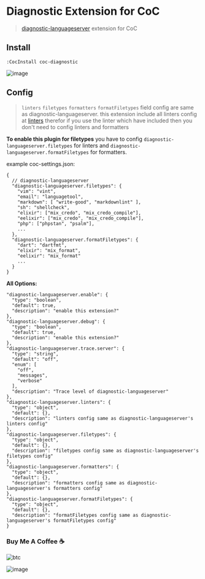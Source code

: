 # Diagnostic Extension for CoC

> [diagnostic-languageserver](https://github.com/iamcco/diagnostic-languageserver)
> extension for CoC

## Install

``` vim
:CocInstall coc-diagnostic
```

![image](https://user-images.githubusercontent.com/5492542/54487533-15590b80-48d2-11e9-8cba-7e58c0edcf6f.png)

## Config

> `linters` `filetypes` `formatters` `formatFiletypes` field config are same as diagnostic-languageserver.
> this extension include all linters config at [linters](https://github.com/iamcco/diagnostic-languageserver/wiki/Linters)
> therefor if you use the linter which have included then you don't need to config linters and formatters

**To enable this plugin for filetypes** you have to config `diagnostic-languageserver.filetypes`
for linters and `diagnostic-languageserver.formatFiletypes` for formatters.

example coc-settings.json:

``` jsonc
{
  // diagnostic-languageserver
  "diagnostic-languageserver.filetypes": {
    "vim": "vint",
    "email": "languagetool",
    "markdown": [ "write-good", "markdownlint" ],
    "sh": "shellcheck",
    "elixir": ["mix_credo", "mix_credo_compile"],
    "eelixir": ["mix_credo", "mix_credo_compile"],
    "php": ["phpstan", "psalm"],
    ...
  },
  "diagnostic-languageserver.formatFiletypes": {
    "dart": "dartfmt",
    "elixir": "mix_format",
    "eelixir": "mix_format"
    ...
  }
}
```

**All Options:**

``` jsonc
"diagnostic-languageserver.enable": {
  "type": "boolean",
  "default": true,
  "description": "enable this extension?"
},
"diagnostic-languageserver.debug": {
  "type": "boolean",
  "default": true,
  "description": "enable this extension?"
},
"diagnostic-languageserver.trace.server": {
  "type": "string",
  "default": "off",
  "enum": [
    "off",
    "messages",
    "verbose"
  ],
  "description": "Trace level of diagnostic-languageserver"
},
"diagnostic-languageserver.linters": {
  "type": "object",
  "default": {},
  "description": "linters config same as diagnostic-languageserver's linters config"
},
"diagnostic-languageserver.filetypes": {
  "type": "object",
  "default": {},
  "description": "filetypes config same as diagnostic-languageserver's filetypes config"
},
"diagnostic-languageserver.formatters": {
  "type": "object",
  "default": {},
  "description": "formatters config same as diagnostic-languageserver's formatters config"
},
"diagnostic-languageserver.formatFiletypes": {
  "type": "object",
  "default": {},
  "description": "formatFiletypes config same as diagnostic-languageserver's formatFiletypes config"
}
```

### Buy Me A Coffee ☕️

![btc](https://img.shields.io/keybase/btc/iamcco.svg?style=popout-square)

![image](https://user-images.githubusercontent.com/5492542/42771079-962216b0-8958-11e8-81c0-520363ce1059.png)
